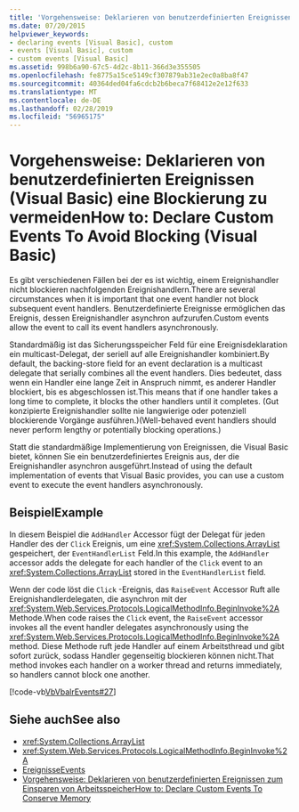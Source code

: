 ```yaml
---
title: 'Vorgehensweise: Deklarieren von benutzerdefinierten Ereignissen (Visual Basic) eine Blockierung zu vermeiden'
ms.date: 07/20/2015
helpviewer_keywords:
- declaring events [Visual Basic], custom
- events [Visual Basic], custom
- custom events [Visual Basic]
ms.assetid: 998b6a90-67c5-4d2c-8b11-366d3e355505
ms.openlocfilehash: fe8775a15ce5149cf307879ab31e2ec0a8ba8f47
ms.sourcegitcommit: 40364ded04fa6cdcb2b6beca7f68412e2e12f633
ms.translationtype: MT
ms.contentlocale: de-DE
ms.lasthandoff: 02/28/2019
ms.locfileid: "56965175"
---
```

# <a name="how-to-declare-custom-events-to-avoid-blocking-visual-basic"></a><span data-ttu-id="dd0b2-102">Vorgehensweise: Deklarieren von benutzerdefinierten Ereignissen (Visual Basic) eine Blockierung zu vermeiden</span><span class="sxs-lookup"><span data-stu-id="dd0b2-102">How to: Declare Custom Events To Avoid Blocking (Visual Basic)</span></span>
<span data-ttu-id="dd0b2-103">Es gibt verschiedenen Fällen bei der es ist wichtig, einem Ereignishandler nicht blockieren nachfolgenden Ereignishandlern.</span><span class="sxs-lookup"><span data-stu-id="dd0b2-103">There are several circumstances when it is important that one event handler not block subsequent event handlers.</span></span> <span data-ttu-id="dd0b2-104">Benutzerdefinierte Ereignisse ermöglichen das Ereignis, dessen Ereignishandler asynchron aufzurufen.</span><span class="sxs-lookup"><span data-stu-id="dd0b2-104">Custom events allow the event to call its event handlers asynchronously.</span></span>  
  
 <span data-ttu-id="dd0b2-105">Standardmäßig ist das Sicherungsspeicher Feld für eine Ereignisdeklaration ein multicast-Delegat, der seriell auf alle Ereignishandler kombiniert.</span><span class="sxs-lookup"><span data-stu-id="dd0b2-105">By default, the backing-store field for an event declaration is a multicast delegate that serially combines all the event handlers.</span></span> <span data-ttu-id="dd0b2-106">Dies bedeutet, dass wenn ein Handler eine lange Zeit in Anspruch nimmt, es anderer Handler blockiert, bis es abgeschlossen ist.</span><span class="sxs-lookup"><span data-stu-id="dd0b2-106">This means that if one handler takes a long time to complete, it blocks the other handlers until it completes.</span></span> <span data-ttu-id="dd0b2-107">(Gut konzipierte Ereignishandler sollte nie langwierige oder potenziell blockierende Vorgänge ausführen.)</span><span class="sxs-lookup"><span data-stu-id="dd0b2-107">(Well-behaved event handlers should never perform lengthy or potentially blocking operations.)</span></span>  
  
 <span data-ttu-id="dd0b2-108">Statt die standardmäßige Implementierung von Ereignissen, die Visual Basic bietet, können Sie ein benutzerdefiniertes Ereignis aus, der die Ereignishandler asynchron ausgeführt.</span><span class="sxs-lookup"><span data-stu-id="dd0b2-108">Instead of using the default implementation of events that Visual Basic provides, you can use a custom event to execute the event handlers asynchronously.</span></span>  
  
## <a name="example"></a><span data-ttu-id="dd0b2-109">Beispiel</span><span class="sxs-lookup"><span data-stu-id="dd0b2-109">Example</span></span>  
 <span data-ttu-id="dd0b2-110">In diesem Beispiel die `AddHandler` Accessor fügt der Delegat für jeden Handler des der `Click` Ereignis, um eine <xref:System.Collections.ArrayList> gespeichert, der `EventHandlerList` Feld.</span><span class="sxs-lookup"><span data-stu-id="dd0b2-110">In this example, the `AddHandler` accessor adds the delegate for each handler of the `Click` event to an <xref:System.Collections.ArrayList> stored in the `EventHandlerList` field.</span></span>  
  
 <span data-ttu-id="dd0b2-111">Wenn der code löst die `Click` -Ereignis, das `RaiseEvent` Accessor Ruft alle Ereignishandlerdelegaten, die asynchron mit der <xref:System.Web.Services.Protocols.LogicalMethodInfo.BeginInvoke%2A> Methode.</span><span class="sxs-lookup"><span data-stu-id="dd0b2-111">When code raises the `Click` event, the `RaiseEvent` accessor invokes all the event handler delegates asynchronously using the <xref:System.Web.Services.Protocols.LogicalMethodInfo.BeginInvoke%2A> method.</span></span> <span data-ttu-id="dd0b2-112">Diese Methode ruft jede Handler auf einem Arbeitsthread und gibt sofort zurück, sodass Handler gegenseitig blockieren können nicht.</span><span class="sxs-lookup"><span data-stu-id="dd0b2-112">That method invokes each handler on a worker thread and returns immediately, so handlers cannot block one another.</span></span>  
  
 [!code-vb[VbVbalrEvents#27](~/samples/snippets/visualbasic/VS_Snippets_VBCSharp/VbVbalrEvents/VB/Class1.vb#27)]  
  
## <a name="see-also"></a><span data-ttu-id="dd0b2-113">Siehe auch</span><span class="sxs-lookup"><span data-stu-id="dd0b2-113">See also</span></span>
- <xref:System.Collections.ArrayList>
- <xref:System.Web.Services.Protocols.LogicalMethodInfo.BeginInvoke%2A>
- [<span data-ttu-id="dd0b2-114">Ereignisse</span><span class="sxs-lookup"><span data-stu-id="dd0b2-114">Events</span></span>](../../../../visual-basic/programming-guide/language-features/events/index.md)
- [<span data-ttu-id="dd0b2-115">Vorgehensweise: Deklarieren von benutzerdefinierten Ereignissen zum Einsparen von Arbeitsspeicher</span><span class="sxs-lookup"><span data-stu-id="dd0b2-115">How to: Declare Custom Events To Conserve Memory</span></span>](../../../../visual-basic/programming-guide/language-features/events/how-to-declare-custom-events-to-conserve-memory.md)

